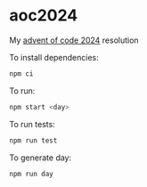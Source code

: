 # aoc2024

My [advent of code 2024](https://adventofcode.com/) resolution

To install dependencies:

```bash
npm ci
```

To run:

```bash
npm start <day>
```

To run tests:

```bash
npm run test
```

To generate day:

```bash
npm run day
```

